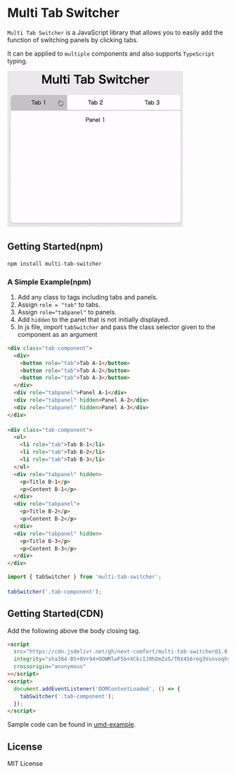 # Multi Tab Switcher

`Multi Tab Switcher` is a JavaScript library that allows you to easily add the function of switching panels by clicking tabs.

It can be applied to `multiple` components and also supports `TypeScript` typing.

![sample-gif](/umd-example/sample.gif)

## Getting Started(npm)

```bash
npm install multi-tab-switcher
```

### A Simple Example(npm)

1. Add any class to tags including tabs and panels.
2. Assign `role = "tab"` to tabs.
3. Assign `role="tabpanel"` to panels.
4. Add `hidden` to the panel that is not initially displayed.
5. In js file, import `tabSwitcher` and pass the class selector given to the component as an argument

```html
<div class="tab-component">
  <div>
    <button role="tab">Tab A-1</button>
    <button role="tab">Tab A-2</button>
    <button role="tab">Tab A-3</button>
  </div>
  <div role="tabpanel">Panel A-1</div>
  <div role="tabpanel" hidden>Panel A-2</div>
  <div role="tabpanel" hidden>Panel A-3</div>
</div>

<div class="tab-component">
  <ul>
    <li role="tab">Tab B-1</li>
    <li role="tab">Tab B-2</li>
    <li role="tab">Tab B-3</li>
  </ul>
  <div role="tabpanel" hidden>
    <p>Title B-1</p>
    <p>Content B-1</p>
  </div>
  <div role="tabpanel">
    <p>Title B-2</p>
    <p>Content B-2</p>
  </div>
  <div role="tabpanel" hidden>
    <p>Title B-3</p>
    <p>Content B-3</p>    
  </div>
</div>
```

```js
import { tabSwitcher } from 'multi-tab-switcher';

tabSwitcher('.tab-component');
```

## Getting Started(CDN)

Add the following above the body closing tag.

```html
<script
  src="https://cdn.jsdelivr.net/gh/next-comfort/multi-tab-switcher@1.0.0/dist/tab-switcher-umd.min.js"
  integrity="sha384-BS+8V+94+OOWMlwF5b+XCkcIJ0hDmZxS/TRX4S6reg3VxnvoqhymNBcLOs8w6s8W"
  crossorigin="anonymous"
></script>
<script>
  document.addEventListener('DOMContentLoaded', () => {
    tabSwitcher('.tab-component');
  });
</script>
```

Sample code can be found in [umd-example](https://github.com/next-comfort/multi-tab-switcher/blob/main/umd-example/).

## License

MIT License